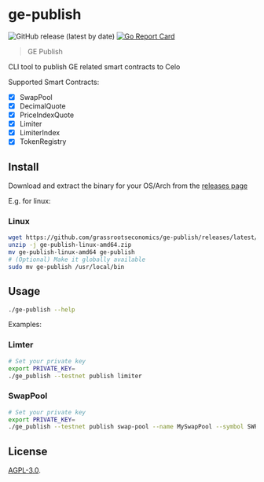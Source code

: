 # ge-publish

![GitHub release (latest by date)](https://img.shields.io/github/v/release/grassrootseconomics/ge-publish)
[![Go Report Card](https://goreportcard.com/badge/github.com/grassrootseconomics/ge-publish)](https://goreportcard.com/report/github.com/grassrootseconomics/ge-publish)

> GE Publish

CLI tool to publish GE related smart contracts to Celo

Supported Smart Contracts:

- [x] SwapPool
- [x] DecimalQuote
- [x] PriceIndexQuote
- [x] Limiter
- [x] LimiterIndex
- [x] TokenRegistry

## Install

Download and extract the binary for your OS/Arch from the [releases page](https://github.com/grassrootseconomics/ge-publish/releases)

E.g. for linux:

### Linux

```bash
wget https://github.com/grassrootseconomics/ge-publish/releases/latest/download/ge-publish-linux-amd64.zip
unzip -j ge-publish-linux-amd64.zip
mv ge-publish-linux-amd64 ge-publish
# (Optional) Make it globally available
sudo mv ge-publish /usr/local/bin
```

## Usage

```bash
./ge-publish --help
```

Examples:

### Limter

```bash
# Set your private key
export PRIVATE_KEY=
./ge_publish --testnet publish limiter
```

### SwapPool

```bash
# Set your private key
export PRIVATE_KEY=
./ge_publish --testnet publish swap-pool --name MySwapPool --symbol SWP1 --decimals 6 --token-registry 0x000000000000000000000000000000000000dEaD --token-limiter 0x000000000000000000000000000000000000dEaD
```

## License

[AGPL-3.0](LICENSE).